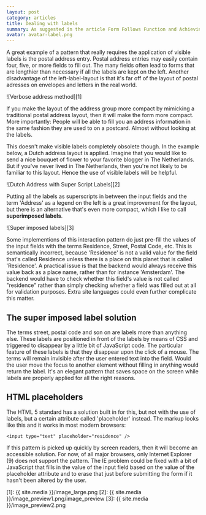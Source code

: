 ```yaml
---
layout: post
category: articles
title: Dealing with labels
summary: As suggested in the article Form Follows Function and Achieving Thereof, every input element on a form should ideally have a label. Labels give more meaning to input elements and makes them accessible. This article dives into dealing with labels and input fields for postal addresses on forms.
avatar: avatar-label.png
---
```


A great example of a pattern that really requires the application of visible labels is the postal address entry. Postal address entries may easily contain four, five, or more fields to fill out. The many fields often lead to forms that are lengthier than necessary if all the labels are kept on the left. Another disadvantage of the left-label-layout is that it's far off of the layout of postal adresses on envelopes and letters in the real world.

![Verbose address method][1]

If you make the layout of the address group more compact by mimicking a traditional postal address layout, then it will make the form more compact. More importantly: People will be able to fill you an address information in the same fashion they are used to on a postcard. Almost without looking at the labels.

This doesn't make visible labels completely obsolete though. In the example below, a Dutch address layout is applied. Imagine that you would like to send a nice bouquet of flower to your favorite blogger in The Netherlands. But if you've never lived in The Netherlands, then you're not likely to be familiar to this layout. Hence the use of visible labels will be helpful.

![Dutch Address with Super Script Labels][2]

Putting all the labels as superscripts in between the input fields and the term 'Address' as a legend on the left is a great improvement for the layout, but there is an alternative that's even more compact, which I like to call **superimposed labels**.

![Super imposed labels][3]

Some implementions of this interaction pattern do just pre-fill the values of the input fields with the terms Residence, Street, Postal Code, etc. This is semantically incorrect, because 'Residence' is not a valid value for the field that's called Residence unless there is a place on this planet that is called 'Residence'. A practical issue is that the backend would always receive this value back as a place name, rather than for instance 'Amsterdam'. The backend would have to check whether this field's value is not called "residence" rather than simply checking whether a field was filled out at all for validation purposes. Extra site languages could even further complicate this matter.

## The super imposed label solution

The terms street, postal code and son on are labels more than anything else. These labels are positioned in front of the labels by means of CSS and triggered to disappear by a little bit of JavaScript code. The particular feature of these labels is that they disappear upon the click of a mouse. The terms will remain invisible after the user entered text into the field. Would the user move the focus to another element without filling in anything would return the label. It's an elegant pattern that saves space on the screen while labels are properly applied for all the right reasons.

## HTML placeholders

The HTML 5 standard has a solution built in for this, but not with the use of labels, but a certain attribute called 'placeholder' instead. The markup looks like this and it works in most modern browsers:

	<input type="text" placeholder="residence" />

If this pattern is picked up quickly by screen readers, then it will become an accessible solution. For now, of all major browsers, only Internet Explorer (9) does not support the pattern. The IE problem could be fixed with a bit of JavaScript that fills in the value of the input field based on the value of the placeholder attribute and to erase that just before submitting the form if it hasn't been altered by the user.


 [1]: {{ site.media }}/image_large.png
 [2]: {{ site.media }}/image_preview1.png/image_preview
 [3]: {{ site.media }}/image_preview2.png